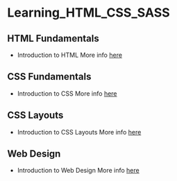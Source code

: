 # Learning_HTML_CSS_SASS

## HTML Fundamentals

-   Introduction to HTML
    More info [here](02_HTML_Fundamentals/Lesson1.md)

## CSS Fundamentals

-   Introduction to CSS
    More info [here](03_CSS_Fundamentals/Lesson2.md)

## CSS Layouts

-   Introduction to CSS Layouts
    More info [here](04-CSS-Layouts/Lesson3.md)

## Web Design

-   Introduction to Web Design
    More info [here](05-Design/Lesson4.md)
